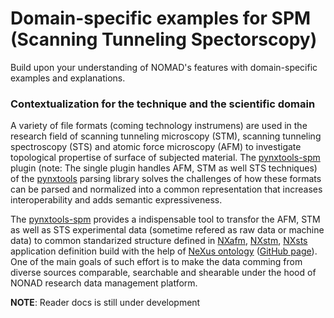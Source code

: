 # Domain-specific examples for SPM (Scanning Tunneling Spectorscopy)


Build upon your understanding of NOMAD's features with domain-specific examples and explanations.

### Contextualization for the technique and the scientific domain
A variety of file formats (coming technology instrumens) are used in the research field of scanning tunneling microscopy (STM), scanning tunneling spectroscopy (STS) and atomic force microscopy (AFM) to investigate topological propertise of surface of subjected material. The [pynxtools-spm](https://github.com/FAIRmat-NFDI/pynxtools-spm) plugin (note: The single plugin handles AFM, STM as well STS techniques) of the [pynxtools](https://github.com/FAIRmat-NFDI/pynxtools) parsing library solves the challenges of how these formats can be parsed and normalized into a common representation that increases interoperability and adds semantic expressiveness.

The [pynxtools-spm](https://github.com/FAIRmat-NFDI/pynxtools-spm) provides a indispensable tool to transfor the AFM, STM as well as STS experimental data (sometime refered as raw data or machine data) to common standarized structure defined in [NXafm](https://fairmat-nfdi.github.io/nexus_definitions/classes/contributed_definitions/NXafm.html#nxafm), [NXstm](https://fairmat-nfdi.github.io/nexus_definitions/classes/contributed_definitions/NXstm.html#nxstm), [NXsts](https://fairmat-nfdi.github.io/nexus_definitions/classes/contributed_definitions/NXsts.html#nxsts) application definition build with the help of [NeXus ontology](https://www.nexusformat.org/) ([GitHub page](https://github.com/FAIRmat-NFDI/nexus_definitions/tree/fairmat)). One of the main goals of such effort is to make the data comming from diverse sources comparable, searchable and shearable under the hood of NONAD research data management platform.

**NOTE**: Reader docs is still under development
<!-- For full benefits and usages of the reader please following links:

- [Full Reader Documentation](https://fairmat-nfdi.github.io/pynxtools-stm/)
- [GitHub Repository](https://github.com/FAIRmat-NFDI/pynxtools-stm)
- [Issue Tracker](https://github.com/FAIRmat-NFDI/pynxtools-stm/issues)


## How to upload XPS data to NOMAD
Documentation on how to upload STM / STS data sets from different sources can be found [here](https://fairmat-nfdi.github.io/pynxtools-sts/tutorials/nomad-tutorial.html)

## Supported file formats
A list of the supported file formats can be found in the `pynxtools-stm` [documentation](https://fairmat-nfdi.github.io/pynxtools-stm/). -->
